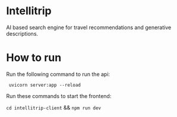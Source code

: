 # Intellitrip

AI based search engine for travel recommendations and generative descriptions.

# How to run
Run the following command to run the api:

` uvicorn server:app --reload`

Run these commands to start the frontend:

`cd intellitrip-client` &&
`npm run dev`
